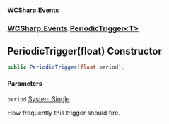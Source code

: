 #### [WCSharp.Events](README.md 'README')
### [WCSharp.Events](WCSharp.Events.md 'WCSharp.Events').[PeriodicTrigger&lt;T&gt;](WCSharp.Events.PeriodicTrigger_T_.md 'WCSharp.Events.PeriodicTrigger<T>')

## PeriodicTrigger(float) Constructor

```csharp
public PeriodicTrigger(float period);
```
#### Parameters

<a name='WCSharp.Events.PeriodicTrigger_T_.PeriodicTrigger(float).period'></a>

`period` [System.Single](https://docs.microsoft.com/en-us/dotnet/api/System.Single 'System.Single')

How frequently this trigger should fire.
